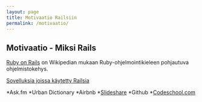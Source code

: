 ```yaml
---
layout: page
title: Motivaatio Railsiin
permalink: /motivaatio/
---
```


## Motivaatio - Miksi Rails

[Ruby on Rails](https://fi.wikipedia.org/wiki/Ruby_on_Rails) on Wikipedian mukaan Ruby-ohjelmointikieleen pohjautuva ohjelmistokehys. 

[Sovelluksia joissa käytetty Railsia](http://skillcrush.com/2015/02/02/37-rails-sites/)

*Ask.fm
*Urban Dictionary
*Airbnb
*[Slideshare](https://prograils.com/posts/top-10-famous-sites-built-with-ruby-on-rails)
*Github
*[Codeschool.com](https://wappalyzer.com/applications/ruby-rails)


